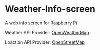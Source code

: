 # Weather-Info-screen
A web info screen for Raspberry Pi 

Weather API Provider: [OpenWeatherMap](http://openweathermap.org)

Loaction API Provider: [OpenStreetMap](http://openstreetmap.org)

